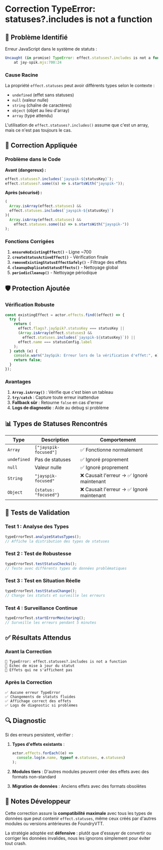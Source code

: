 # Correction TypeError: statuses?.includes is not a function

## 🎯 Problème Identifié

Erreur JavaScript dans le système de statuts :

```javascript
Uncaught (in promise) TypeError: effect.statuses?.includes is not a function
    at jay-spik.mjs:700:24
```

### Cause Racine

La propriété `effect.statuses` peut avoir différents types selon le contexte :

- `undefined` (effet sans statuses)
- `null` (valeur nulle)
- `string` (chaîne de caractères)
- `object` (objet au lieu d'array)
- `array` (type attendu)

L'utilisation de `effect.statuses?.includes()` assume que c'est un array, mais ce n'est pas toujours le cas.

## 🔧 Correction Appliquée

### Problème dans le Code

**Avant (dangereux) :**

```javascript
effect.statuses?.includes(`jayspik-${statusKey}`);
effect.statuses?.some((s) => s.startsWith("jayspik-"));
```

**Après (sécurisé) :**

```javascript
(
  Array.isArray(effect.statuses) &&
  effect.statuses.includes(`jayspik-${statusKey}`)
)(
  Array.isArray(effect.statuses) &&
    effect.statuses.some((s) => s.startsWith("jayspik-"))
);
```

### Fonctions Corrigées

1. **`ensureNoExistingEffect()`** - Ligne ~700
2. **`createStatusActiveEffect()`** - Vérification finale
3. **`removeExistingStatusEffectSafely()`** - Filtrage des effets
4. **`cleanupDuplicateStatusEffects()`** - Nettoyage global
5. **`periodicCleanup()`** - Nettoyage périodique

## 🛡️ Protection Ajoutée

### Vérification Robuste

```javascript
const existingEffect = actor.effects.find((effect) => {
  try {
    return (
      effect.flags?.jaySpik?.statusKey === statusKey ||
      (Array.isArray(effect.statuses) &&
        effect.statuses.includes(`jayspik-${statusKey}`)) ||
      effect.name === statusConfig.label
    );
  } catch (e) {
    console.warn("JaySpik: Erreur lors de la vérification d'effet:", e);
    return false;
  }
});
```

### Avantages

1. **`Array.isArray()`** : Vérifie que c'est bien un tableau
2. **`try/catch`** : Capture toute erreur inattendue
3. **Fallback sûr** : Retourne `false` en cas d'erreur
4. **Logs de diagnostic** : Aide au debug si problème

## 📊 Types de Statuses Rencontrés

| Type        | Description           | Comportement                               |
| ----------- | --------------------- | ------------------------------------------ |
| `Array`     | `["jayspik-focused"]` | ✅ Fonctionne normalement                  |
| `undefined` | Pas de statuses       | ✅ Ignoré proprement                       |
| `null`      | Valeur nulle          | ✅ Ignoré proprement                       |
| `String`    | `"jayspik-focused"`   | ❌ Causait l'erreur → ✅ Ignoré maintenant |
| `Object`    | `{status: "focused"}` | ❌ Causait l'erreur → ✅ Ignoré maintenant |

## 🧪 Tests de Validation

### Test 1 : Analyse des Types

```javascript
typeErrorTest.analyzeStatusTypes();
// Affiche la distribution des types de statuses
```

### Test 2 : Test de Robustesse

```javascript
typeErrorTest.testStatusChecks();
// Teste avec différents types de données problématiques
```

### Test 3 : Test en Situation Réelle

```javascript
typeErrorTest.testStatusChange();
// Change les statuts et surveille les erreurs
```

### Test 4 : Surveillance Continue

```javascript
typeErrorTest.startErrorMonitoring();
// Surveille les erreurs pendant 5 minutes
```

## ✅ Résultats Attendus

### Avant la Correction

```
🔴 TypeError: effect.statuses?.includes is not a function
🔴 Échec de mise à jour du statut
🔴 Effets qui ne s'affichent pas
```

### Après la Correction

```
✅ Aucune erreur TypeError
✅ Changements de statuts fluides
✅ Affichage correct des effets
✅ Logs de diagnostic si problèmes
```

## 🔍 Diagnostic

Si des erreurs persistent, vérifier :

1. **Types d'effets existants** :

   ```javascript
   actor.effects.forEach((e) =>
     console.log(e.name, typeof e.statuses, e.statuses)
   );
   ```

2. **Modules tiers** : D'autres modules peuvent créer des effets avec des formats non-standard

3. **Migration de données** : Anciens effets avec des formats obsolètes

## 📝 Notes Développeur

Cette correction assure la **compatibilité maximale** avec tous les types de données que peut contenir `effect.statuses`, même ceux créés par d'autres modules ou versions antérieures de FoundryVTT.

La stratégie adoptée est **défensive** : plutôt que d'essayer de convertir ou corriger les données invalides, nous les ignorons simplement pour éviter tout crash.
